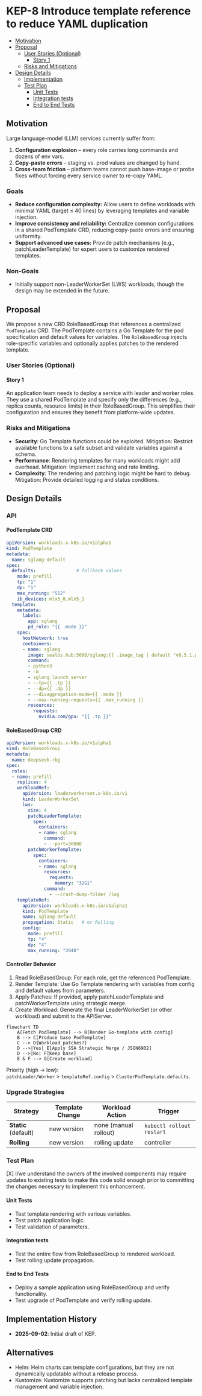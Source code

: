# KEP-8 Introduce template reference to reduce YAML duplication
<!--
This is the title of your KEP. Keep it short, simple, and descriptive. A good
title can help communicate what the KEP is and should be considered as part of
any review.
-->

<!--
A table of contents is helpful for quickly jumping to sections of a KEP and for
highlighting any additional information provided beyond the standard KEP
template.

Ensure the TOC is wrapped with
  <code>&lt;!-- toc --&rt;&lt;!-- /toc --&rt;</code>
tags, and then generate with `hack/update-toc.sh`.
-->

<!-- toc -->
- [Motivation](#motivation)
- [Proposal](#proposal)
    - [User Stories (Optional)](#user-stories-optional)
        - [Story 1](#story-1)
    - [Risks and Mitigations](#risks-and-mitigations)
- [Design Details](#design-details)
    - [Implementation](#implementation)
    - [Test Plan](#test-plan)
        - [Unit Tests](#unit-tests)
        - [Integration tests](#integration-tests)
        - [End to End Tests](#end-to-end-tests)
<!-- /toc -->

## Motivation

<!--
This section is for explicitly listing the motivation, goals, and non-goals of
this KEP.  Describe why the change is important and the benefits to users. The
motivation section can optionally provide links to [experience reports] to
demonstrate the interest in a KEP within the wider Kubernetes community.

[experience reports]: https://github.com/golang/go/wiki/ExperienceReports
-->

Large language-model (LLM) services currently suffer from:

1. **Configuration explosion** – every role carries long commands and dozens of env vars.  
2. **Copy-paste errors** – staging vs. prod values are changed by hand.  
3. **Cross-team friction** – platform teams cannot push base-image or probe fixes without forcing every service owner to re-copy YAML.  

### Goals

- **Reduce configuration complexity:** Allow users to define workloads with minimal YAML (target ≤ 40 lines) by leveraging templates and variable injection.
- **Improve consistency and reliability:** Centralize common configurations in a shared PodTemplate CRD, reducing copy-paste errors and ensuring uniformity.
- **Support advanced use cases:** Provide patch mechanisms (e.g., patchLeaderTemplate) for expert users to customize rendered templates.

### Non-Goals

- Initially support non-LeaderWorkerSet (LWS) workloads, though the design may be extended in the future.

## Proposal

<!--
This is where we get down to the specifics of what the proposal actually is.
This should have enough detail that reviewers can understand exactly what
you're proposing, but should not include things like API designs or
implementation. What is the desired outcome and how do we measure success?.
The "Design Details" section below is for the real
nitty-gritty.
-->
We propose a new CRD RoleBasedGroup that references a centralized `PodTemplate` CRD. The PodTemplate contains a Go Template for the pod specification and default values for variables. The `RoleBasedGroup` injects role-specific variables and optionally applies patches to the rendered template.

### User Stories (Optional)

<!--
Detail the things that people will be able to do if this KEP is implemented.
Include as much detail as possible so that people can understand the "how" of
the system. The goal here is to make this feel real for users without getting
bogged down.
-->

#### Story 1

An application team needs to deploy a service with leader and worker roles. They use a shared PodTemplate and specify only the differences (e.g., replica counts, resource limits) in their RoleBasedGroup. This simplifies their configuration and ensures they benefit from platform-wide updates.


### Risks and Mitigations

<!--
What are the risks of this proposal, and how do we mitigate? Think broadly.
For example, consider both security and how this will impact the larger
Kubernetes ecosystem.

How will security be reviewed, and by whom?

How will UX be reviewed, and by whom?

Consider including folks who also work outside the SIG or subproject.
-->
- **Security**: Go Template functions could be exploited. Mitigation: Restrict available functions to a safe subset and validate variables against a schema.  
- **Performance**: Rendering templates for many workloads might add overhead. Mitigation: Implement caching and rate limiting.  
- **Complexity**: The rendering and patching logic might be hard to debug. Mitigation: Provide detailed logging and status conditions.

## Design Details



<!--
This section should contain enough information that the specifics of your
change are understandable. This may include API specs (though not always
required) or even code snippets. If there's any ambiguity about HOW your
proposal will be implemented, this is the place to discuss them.
-->
### API

#### PodTemplate CRD
```yaml
apiVersion: workloads.x-k8s.io/v1alpha1
kind: PodTemplate
metadata:
  name: sglang-default
spec:
  defaults:               # fallback values
    mode: prefill
    tp: "1"
    dp: "1"
    max_running: "512"
    ib_devices: mlx5_0,mlx5_1
  template:
    metadata:
      labels:
        app: sglang
        pd_role: "{{ .mode }}"
    spec:
      hostNetwork: true
      containers:
      - name: sglang
        image: sealos.hub:5000/sglang:{{ .image_tag | default "v0.5.1.post1-cu126" }}
        command:
        - python3
        - -m
        - sglang.launch_server
        - --tp={{ .tp }}
        - --dp={{ .dp }}
        - --disaggregation-mode={{ .mode }}
        - --max-running-requests={{ .max_running }}
        resources:
          requests:
            nvidia.com/gpu: "{{ .tp }}"
```

#### RoleBasedGroup CRD
```yaml
apiVersion: workloads.x-k8s.io/v1alpha1
kind: RoleBasedGroup
metadata:
  name: deepseek-rbg
spec:
  roles:
  - name: prefill
    replicas: 4
    workloadRef:
      apiVersion: leaderworkerset.x-k8s.io/v1
      kind: LeaderWorkerSet
      lws:
        size: 4
        patchLeaderTemplate:
          spec:
            containers:
            - name: sglang
              command:
              - --port=30000
        patchWorkerTemplate:
          spec:
            containers:
            - name: sglang
              resources:
                requests:
                  memory: "32Gi"
              command:
                - --crash-dump-folder /log
    templateRef:
      apiVersion: workloads.x-k8s.io/v1alpha1
      kind: PodTemplate
      name: sglang-default
      propagation: Static   # or Rolling
      config:
        mode: prefill
        tp: "4"
        dp: "4"
        max_running: "2048"
```

#### Controller Behavior


1. Read RoleBasedGroup: For each role, get the referenced PodTemplate.  
2. Render Template: Use Go Template rendering with variables from config and default values from parameters.  
3. Apply Patches: If provided, apply patchLeaderTemplate and patchWorkerTemplate using strategic merge.  
4. Create Workload: Generate the final LeaderWorkerSet (or other workload) and submit to the APIServer.  


```mermaid
flowchart TD
    A[Fetch PodTemplate] --> B[Render Go-template with config]
    B --> C[Produce base PodTemplate]
    C --> D{Workload patches?}
    D -->|Yes| E[Apply SSA Strategic Merge / JSON6902]
    D -->|No| F[Keep base]
    E & F --> G[Create workload]
```

Priority (high → low):  
`patchLeader/Worker` > `templateRef.config` > `ClusterPodTemplate.defaults`.

### Upgrade Strategies

| Strategy | Template Change | Workload Action | Trigger |
|---|---|---|---|
| **Static** (default) | new version | none (manual rollout) | `kubectl rollout restart` |
| **Rolling** | new version | rolling update | controller |

### Test Plan

<!--
**Note:** *Not required until targeted at a release.*
The goal is to ensure that we don't accept enhancements with inadequate testing.

All code is expected to have adequate tests (eventually with coverage
expectations). Please adhere to the [Kubernetes testing guidelines][testing-guidelines]
when drafting this test plan.

[testing-guidelines]: https://git.k8s.io/community/contributors/devel/sig-testing/testing.md
-->

[X] I/we understand the owners of the involved components may require updates to
existing tests to make this code solid enough prior to committing the changes necessary
to implement this enhancement.


#### Unit Tests

- Test template rendering with various variables.
- Test patch application logic.
- Test validation of parameters.

<!--
In principle every added code should have complete unit test coverage, so providing
the exact set of tests will not bring additional value.
However, if complete unit test coverage is not possible, explain the reason of it
together with explanation why this is acceptable.
-->

<!--
Additionally, try to enumerate the core package you will be touching
to implement this enhancement and provide the current unit coverage for those
in the form of:
- <package>: <date> - <current test coverage>

This can inform certain test coverage improvements that we want to do before
extending the production code to implement this enhancement.
-->

#### Integration tests

- Test the entire flow from RoleBasedGroup to rendered workload.
- Test rolling update propagation.

<!--
Describe what tests will be added to ensure proper quality of the enhancement.

After the implementation PR is merged, add the names of the tests here.
-->

#### End to End Tests

- Deploy a sample application using RoleBasedGroup and verify functionality.
- Test upgrade of PodTemplate and verify rolling update.


## Implementation History

- **2025-09-02**: Initial draft of KEP.


## Alternatives

<!--
What other approaches did you consider, and why did you rule them out? These do
not need to be as detailed as the proposal, but should include enough
information to express the idea and why it was not acceptable.
-->

- Helm: Helm charts can template configurations, but they are not dynamically updatable without a release process.
- Kustomize: Kustomize supports patching but lacks centralized template management and variable injection.
